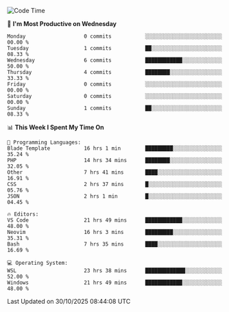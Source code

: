 <!--START_SECTION:waka-->
![Code Time](http://img.shields.io/badge/Code%20Time-6%2C239%20hrs%2039%20mins-blue)

📅 **I'm Most Productive on Wednesday** 

```text
Monday                   0 commits           ░░░░░░░░░░░░░░░░░░░░░░░░░   00.00 % 
Tuesday                  1 commits           ██░░░░░░░░░░░░░░░░░░░░░░░   08.33 % 
Wednesday                6 commits           ████████████░░░░░░░░░░░░░   50.00 % 
Thursday                 4 commits           ████████░░░░░░░░░░░░░░░░░   33.33 % 
Friday                   0 commits           ░░░░░░░░░░░░░░░░░░░░░░░░░   00.00 % 
Saturday                 0 commits           ░░░░░░░░░░░░░░░░░░░░░░░░░   00.00 % 
Sunday                   1 commits           ██░░░░░░░░░░░░░░░░░░░░░░░   08.33 % 
```


📊 **This Week I Spent My Time On** 

```text
💬 Programming Languages: 
Blade Template           16 hrs 1 min        █████████░░░░░░░░░░░░░░░░   35.24 % 
PHP                      14 hrs 34 mins      ████████░░░░░░░░░░░░░░░░░   32.05 % 
Other                    7 hrs 41 mins       ████░░░░░░░░░░░░░░░░░░░░░   16.91 % 
CSS                      2 hrs 37 mins       █░░░░░░░░░░░░░░░░░░░░░░░░   05.76 % 
JSON                     2 hrs 1 min         █░░░░░░░░░░░░░░░░░░░░░░░░   04.45 % 

🔥 Editors: 
VS Code                  21 hrs 49 mins      ████████████░░░░░░░░░░░░░   48.00 % 
Neovim                   16 hrs 3 mins       █████████░░░░░░░░░░░░░░░░   35.31 % 
Bash                     7 hrs 35 mins       ████░░░░░░░░░░░░░░░░░░░░░   16.69 % 

💻 Operating System: 
WSL                      23 hrs 38 mins      █████████████░░░░░░░░░░░░   52.00 % 
Windows                  21 hrs 49 mins      ████████████░░░░░░░░░░░░░   48.00 % 
```


 Last Updated on 30/10/2025 08:44:08 UTC
<!--END_SECTION:waka-->
